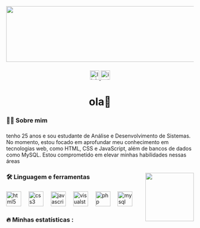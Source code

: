 <div align="center">
  <img height="150" width="1100" src="https://miro.medium.com/v2/resize:fit:2400/1*dUuVpRKtjqxW0zo8A7lX1A.jpeg"  />
</div>

###

<div align="center">
  <a href="https://www.linkedin.com/in/evandro-martins-49a3371b9/" target="_blank">
    <img src="https://img.shields.io/static/v1?message=LinkedIn&logo=linkedin&label=&color=0077B5&logoColor=white&labelColor=&style=for-the-badge" height="25" alt="linkedin logo"  />
  </a>
  <a href="https://www.instagram.com/marrtiinns/" target="_blank">
    <img src="https://img.shields.io/static/v1?message=Instagram&logo=instagram&label=&color=E4405F&logoColor=white&labelColor=&style=for-the-badge" height="25" alt="instagram logo"  />
  </a>
</div>

###

<h1 align="center">ola👋</h1>

###

<h3 align="left">👩‍💻  Sobre mim</h3>

###

<p align="left">tenho 25 anos e sou estudante de Análise e Desenvolvimento de Sistemas. No momento, estou focado em aprofundar meu conhecimento em tecnologias web, como HTML, CSS e JavaScript, além de bancos de dados como MySQL. Estou comprometido em elevar minhas habilidades nessas áreas</p>

###

<img align="right" height="130" src="https://camo.githubusercontent.com/89d3aedbae06e1f0cbf7eb0e589fa48a3558ffbe913ac417b40f589dadbb13a4/68747470733a2f2f6d65646961342e67697068792e636f6d2f6d656469612f76312e59326c6b505463354d4749334e6a45784d6e5a304d7a593059326874644774794e324a324d33566d6158646a636a527861576f7963544a6965586b32646d78774e7a56695a695a6c634431324d563970626e526c636d35686246396e61575a66596e6c666157516d593351395a772f3249756455486449303735484c3032506b6b2f67697068792e77656270"  />

###

<h3 align="left">🛠 Linguagem e ferramentas</h3>

###

<div align="left">
  <img src="https://cdn.jsdelivr.net/gh/devicons/devicon/icons/html5/html5-original.svg" height="40" alt="html5 logo"  />
  <img width="12" />
  <img src="https://cdn.jsdelivr.net/gh/devicons/devicon/icons/css3/css3-original.svg" height="40" alt="css3 logo"  />
  <img width="12" />
  <img src="https://cdn.jsdelivr.net/gh/devicons/devicon/icons/javascript/javascript-original.svg" height="40" alt="javascript logo"  />
  <img width="12" />
  <img src="https://cdn.jsdelivr.net/gh/devicons/devicon/icons/visualstudio/visualstudio-plain.svg" height="40" alt="visualstudio logo"  />
  <img width="12" />
  <img src="https://cdn.jsdelivr.net/gh/devicons/devicon/icons/php/php-original.svg" height="40" alt="php logo"  />
  <img width="12" />
  <img src="https://cdn.jsdelivr.net/gh/devicons/devicon/icons/mysql/mysql-original.svg" height="40" alt="mysql logo"  />
</div>

###

<h3 align="left">🔥 Minhas estatísticas :</h3>

###
